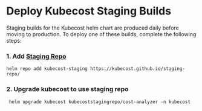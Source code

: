 # Deploy Kubecost Staging Builds

Staging builds for the Kubecost helm chart are produced daily before moving to production. 
To deploy one of these builds, complete the following steps: 

### 1. Add [Staging Repo](https://github.com/kubecost/staging-repo)

```
helm repo add kubecost-staging https://kubecost.github.io/staging-repo/
```

### 2. Upgrade kubecost to use staging repo 

```
 helm upgrade kubecost kubecoststagingrepo/cost-analyzer -n kubecost
```
